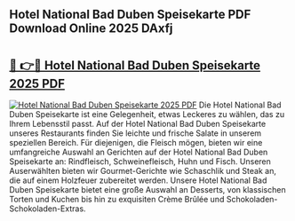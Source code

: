 ## Hotel National Bad Duben Speisekarte PDF Download Online 2025 DAxfj

# <h2><a href="http://gcdw5pd.nevu.top/?p=Hotel+National+Bad+Duben+Speisekarte">🔗 👉🔴 Hotel National Bad Duben Speisekarte 2025 PDF</a></h2>

[![Hotel National Bad Duben Speisekarte 2025 PDF](https://i.imgur.com/dBaPXMq.png)](http://gcdw5pd.nevu.top/?p=Hotel+National+Bad+Duben+Speisekarte)
Die Hotel National Bad Duben Speisekarte ist eine Gelegenheit, etwas Leckeres zu wählen, das zu Ihrem Lebensstil passt. Auf der Hotel National Bad Duben Speisekarte unseres Restaurants finden Sie leichte und frische Salate in unserem speziellen Bereich. Für diejenigen, die Fleisch mögen, bieten wir eine umfangreiche Auswahl an Gerichten auf der Hotel National Bad Duben Speisekarte an: Rindfleisch, Schweinefleisch, Huhn und Fisch. Unseren Auserwählten bieten wir Gourmet-Gerichte wie Schaschlik und Steak an, die auf einem Holzfeuer zubereitet werden. Unsere Hotel National Bad Duben Speisekarte bietet eine große Auswahl an Desserts, von klassischen Torten und Kuchen bis hin zu exquisiten Crème Brûlée und Schokoladen-Schokoladen-Extras.
